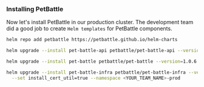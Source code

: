 ### Installing PetBattle
Now let's install PetBattle in our production cluster. The development team did a good job to create `Helm templates` for  PetBattle components.

```bash
helm repo add petbattle https://petbattle.github.io/helm-charts
```

```bash
helm upgrade --install pet-battle-api petbattle/pet-battle-api --version=1.1.0 --namespace <YOUR_TEAM_NAME>-prod --create-namespace
```
```bash
helm upgrade --install pet-battle petbattle/pet-battle --version=1.0.6 -f values.yaml --namespace <YOUR_TEAM_NAME>-prod
```
```bash
helm upgrade --install pet-battle-infra petbattle/pet-battle-infra --version=1.0.31 \
  --set install_cert_util=true --namespace <YOUR_TEAM_NAME>-prod
```
